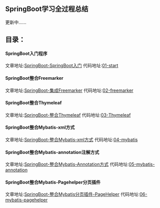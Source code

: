 ## SpringBoot学习全过程总结
更新中......
## 目录：
#### SpringBoot入门程序
文章地址:[SpringBoot-SpringBoot入门](http://www.yinpengfei.com/toArticle/153844541371132.html "SpringBoot-SpringBoot入门")
 代码地址:[01-start](https://github.com/perfree/SpringBoot-learning-Perfree/tree/master/01-start "01-start")
#### SpringBoot整合Freemarker
文章地址:[SpringBoot-集成Freemarker](http://www.yinpengfei.com/toArticle/153847813615011.html "SpringBoot-集成Freemarker")
 代码地址:[02-freemarker](https://github.com/perfree/SpringBoot-learning-Perfree/tree/master/02-freemarker "02-freemarker")
#### SpringBoot整合Thymeleaf
文章地址:[SpringBoot-整合Thymeleaf](http://www.yinpengfei.com/toArticle/153846330032852.html "SpringBoot-整合Thymeleaf")
 代码地址:[03-Thymeleaf](https://github.com/perfree/SpringBoot-learning-Perfree/tree/master/03-thymeleaf "03-Thymeleaf")
#### SpringBoot整合Mybatis-xml方式
文章地址:[SpringBoot-整合Mybatis-xml方式](http://www.yinpengfei.com/toArticle/153852650720185.html "SpringBoot-整合Mybatis-xml方式")
 代码地址:[04-mybatis](https://github.com/perfree/SpringBoot-learning-Perfree/tree/master/04-mybatis "04-mybatis")
#### SpringBoot整合Mybatis-annotation注解方式
文章地址:[SpringBoot-整合Mybatis-Annotation方式](http://www.yinpengfei.com/toArticle/153852895313085.html "SpringBoot-整合Mybatis-Annotation方式")
 代码地址:[05-mybatis-annotation](https://github.com/perfree/SpringBoot-learning-Perfree/tree/master/05-mybatis-annotation "05-mybatis-annotation")
#### SpringBoot整合Mybatis-Pagehelper分页插件
文章地址:[SpringBoot-整合Mybatis分页插件-PageHelper](http://www.yinpengfei.com/toArticle/153853922119147.html "SpringBoot-整合Mybatis分页插件-PageHelper")
 代码地址:[06-mybatis-pagehelper](https://github.com/perfree/SpringBoot-learning-Perfree/tree/master/06-mybatis-pagehelper "06-mybatis-pagehelper")

